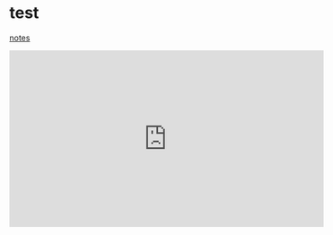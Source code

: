 # test

[notes](notes.md)

<iframe width="560" height="315" src="https://www.youtube.com/embed/xARochIF8Fg" title="YouTube video player" frameborder="0" allow="accelerometer; autoplay; clipboard-write; encrypted-media; gyroscope; picture-in-picture; web-share" allowfullscreen></iframe>
